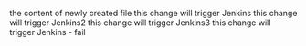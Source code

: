 the content of newly created file
this change will trigger Jenkins
this change will trigger Jenkins2
this change will trigger Jenkins3
this change will trigger Jenkins - fail
